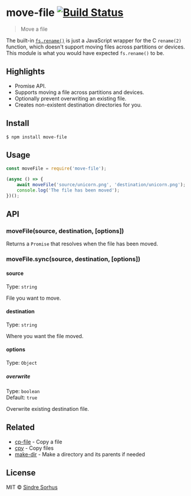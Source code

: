# move-file [![Build Status](https://travis-ci.org/sindresorhus/move-file.svg?branch=master)](https://travis-ci.org/sindresorhus/move-file)

> Move a file

The built-in [`fs.rename()`](https://nodejs.org/api/fs.html#fs_fs_rename_oldpath_newpath_callback) is just a JavaScript wrapper for the C `rename(2)` function, which doesn't support moving files across partitions or devices. This module is what you would have expected `fs.rename()` to be.


## Highlights

- Promise API.
- Supports moving a file across partitions and devices.
- Optionally prevent overwriting an existing file.
- Creates non-existent destination directories for you.


## Install

```
$ npm install move-file
```


## Usage

```js
const moveFile = require('move-file');

(async () => {
	await moveFile('source/unicorn.png', 'destination/unicorn.png');
	console.log('The file has been moved');
})();
```


## API

### moveFile(source, destination, [options])

Returns a `Promise` that resolves when the file has been moved.

### moveFile.sync(source, destination, [options])

#### source

Type: `string`

File you want to move.

#### destination

Type: `string`

Where you want the file moved.

#### options

Type: `Object`

##### overwrite

Type: `boolean`<br>
Default: `true`

Overwrite existing destination file.


## Related

- [cp-file](https://github.com/sindresorhus/cp-file) - Copy a file
- [cpy](https://github.com/sindresorhus/cpy) - Copy files
- [make-dir](https://github.com/sindresorhus/make-dir) - Make a directory and its parents if needed


## License

MIT © [Sindre Sorhus](https://sindresorhus.com)
